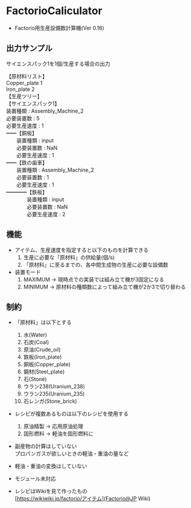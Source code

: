 # FactorioCaliculator

- Factorio用生産設備数計算機(Ver 0.16)

## 出力サンプル
サイエンスパック1を1個/生産する場合の出力

【原材料リスト】  
Copper_plate    1  
Iron_plate    2  
【生産ツリー】  
【サイエンスパック1】  
装置種類  : Assembly_Machine_2  
必要装置数 : 5  
必要生産速度 : 1  
━━【銅板】  
　　装置種類 : input  
　　必要装置数 : NaN  
　　必要生産速度 : 1  
━━【鉄の歯車】  
　　装置種類 : Assembly_Machine_2  
　　必要装置数 : 1  
　　必要生産速度 : 1  
━━━━【鉄板】  
　　　　装置種類 : input  
　　　　必要装置数 : NaN  
　　　　必要生産速度 : 2  

## 機能
- アイテム、生産速度を指定すると以下のものを計算できる
  1. 生産に必要な「原材料」の供給量(個/s)
  1. 「原材料」に至るまでの、各中間生成物の生産に必要な設備数
- 装置モード  
  1. MAXIMUM → 現時点での実装では組み立て機が3固定になる
  1. MINIMUM → 原材料の種類数によって組み立て機が2か3で切り替わる



## 制約  
- 「原材料」は以下とする
  1. 水(Water)
  1. 石炭(Coal)
  1. 原油(Crude_oil)
  1. 鉄板(Iron_plate)
  1. 銅板(Copper_plate)
  1. 鋼材(Steel_plate)
  1. 石(Stone)
  1. ウラン238(Uranium_238)
  1. ウラン235(Uranium_235)
  1. 石レンガ(Stone_brick)


- レシピが複数あるものは以下のレシピを使用する
  1. 原油精製 → 応用原油処理
  1. 固形燃料 → 軽油を固形燃料に


- 副産物の計算はしていない  
プロパンガスが欲しいときの軽油・重油の量など

- 軽油・重油の変換はしていない

- モジュール未対応
- レシピはWikiを見て作ったもの  
    [https://wikiwiki.jp/factorio/アイテム](Factorio@JP Wiki)

